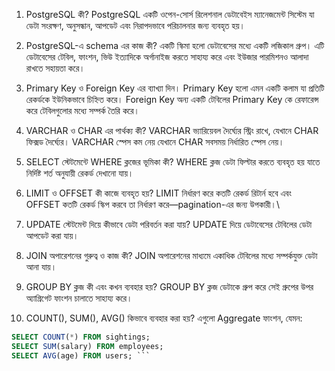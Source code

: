 1. PostgreSQL কী?
PostgreSQL একটি ওপেন-সোর্স রিলেশনাল ডেটাবেইস ম্যানেজমেন্ট সিস্টেম যা ডেটা সংরক্ষণ, অনুসন্ধান, আপডেট এবং নিরাপদভাবে পরিচালনার জন্য ব্যবহৃত হয়।

2. PostgreSQL-এ schema এর কাজ কী?
একটি স্কিমা হলো ডেটাবেসের মধ্যে একটি লজিকাল গ্রুপ। এটি ডেটাবেসের টেবিল, ফাংশন, ভিউ ইত্যাদিকে অর্গানাইজ করতে সাহায্য করে এবং ইউজার পারমিশনও আলাদা রাখতে সহায়তা করে।

3. Primary Key ও Foreign Key এর ব্যাখ্যা দিন।
Primary Key হলো এমন একটি কলাম যা প্রতিটি রেকর্ডকে ইউনিকভাবে চিহ্নিত করে। Foreign Key অন্য একটি টেবিলের Primary Key কে রেফারেন্স করে টেবিলগুলোর মধ্যে সম্পর্ক তৈরি করে।

4. VARCHAR ও CHAR এর পার্থক্য কী?
VARCHAR ভ্যারিয়েবল দৈর্ঘ্যের স্ট্রিং রাখে, যেখানে CHAR ফিক্সড দৈর্ঘ্যের। VARCHAR স্পেস কম নেয় যেখানে CHAR সবসময় নির্ধারিত স্পেস নেয়।

5. SELECT স্টেটমেন্টে WHERE ক্লজের ভূমিকা কী?
WHERE ক্লজ ডেটা ফিল্টার করতে ব্যবহৃত হয় যাতে নির্দিষ্ট শর্ত অনুযায়ী রেকর্ড দেখানো যায়।

6. LIMIT ও OFFSET কী কাজে ব্যবহৃত হয়?
LIMIT নির্ধারণ করে কতটি রেকর্ড রিটার্ন হবে এবং OFFSET কতটি রেকর্ড স্কিপ করবে তা নির্ধারণ করে—pagination-এর জন্য উপকারী।\

7. UPDATE স্টেটমেন্ট দিয়ে কীভাবে ডেটা পরিবর্তন করা যায়?
UPDATE দিয়ে ডেটাবেসের টেবিলের ডেটা আপডেট করা যায়।

8. JOIN অপারেশনের গুরুত্ব ও কাজ কী?
JOIN অপারেশনের মাধ্যমে একাধিক টেবিলের মধ্যে সম্পর্কযুক্ত ডেটা আনা যায়।

9. GROUP BY ক্লজ কী এবং কখন ব্যবহার হয়?
GROUP BY ক্লজ ডেটাকে গ্রুপ করে সেই গ্রুপের উপর অ্যাগ্রিগেট ফাংশন চালাতে সাহায্য করে।

10. COUNT(), SUM(), AVG() কিভাবে ব্যবহার করা হয়?
এগুলো Aggregate ফাংশন, যেমন:
```sql
SELECT COUNT(*) FROM sightings;
SELECT SUM(salary) FROM employees;
SELECT AVG(age) FROM users; ```